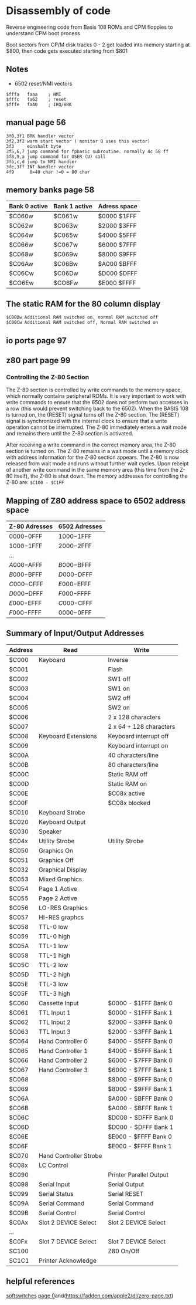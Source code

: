 # Disassembly of code
Reverse engineering code from Basis 108 ROMs and CPM floppies to understand CPM boot process

Boot sectors from CP/M disk tracks 0 - 2 get loaded into memory starting at $800, then code gets executed starting from $801

## Notes
* 6502 reset/NMI vectors
```
$fffa	faaa	; NMI
$fffc	fa62	; reset
$fffe	fa40	; IRQ/BRK
```
## manual page 56
```
3f0,3f1	BRK handler vector
3f2,3f2	warm start vector ( monitor Q uses this vector)
3f3		einshalt byte
3f5,6,7	jump command for fpbasic subroutine. normally 4c 58 ff
3f8,9,a	jump command for USER (U) call
3fb,c,d	jump to NMI handler
3fe,3ff	INT handler vector
4f9	     0=40 char !=0 = 80 char
```
## memory banks page 58

| Bank 0 active | Bank 1 active | Adress space |
|---------|---------|--------------|
|  $C060w |  $C061w |  $0000 $1FFF |
|  $C062w |  $C063w |  $2000 $3FFF |
|  $C064w |  $C065w |  $4000 $5FFF |
|  $C066w |  $C067w |  $6000 $7FFF |
|  $C068w |  $C069w |  $8000 S9FFF |
|  $C06Aw |  $C06Bw |  $A000 $BFFF |
|  $C06Cw |  $C06Dw |  $D000 $DFFF |
|  $CO6Ew |  $CO6Fw |  $E000 $FFFF |

## The static RAM for the 80 column display
```
$C00Dw Additional RAM switched on, normal RAM switched off
$C00Cw Additional RAM switched off, Normal RAM switched on
```
## io ports page 97

## z80 part page 99
### Controlling the Z-80 Section
The Z-80 section is controlled by write commands to the memory space, which normally contains
peripheral ROMs. It is very important to work with write commands to ensure that the 6502 
does not perform two accesses in a row (this would prevent switching back to the 6502).
When the BASIS 108 is turned on, the (RESET) signal turns off the Z-80 section.
The (RESET) signal is synchronized with the internal clock to ensure that a write operation 
cannot be interrupted. The Z-80 immediately enters a wait mode and remains there until 
the Z-80 section is activated.

After receiving a write command in the correct memory area, the Z-80 section is turned on. 
The Z-80 remains in a wait mode until a memory clock with address information for the 
Z-80 section appears. The Z-80 is now released from wait mode and runs without further wait cycles.
Upon receipt of another write command in the same memory area (this time from the Z-80 itself), 
the Z-80 is shut down. The memory addresses for controlling the Z-80 are:
`$C100 - $C1FF`

## Mapping of Z80 address space to 6502 address space
| Z-80 Adresses	| 6502 Adresses |
|---------------|---------------|
|  $0000-$0FFF  |  $1000-$1FFF  |
|  $1000-$1FFF  |  $2000-$2FFF  |
|              ...              |
|  $A000-$AFFF  |  $B000-$BFFF  |
|  $B000-$BFFF  |  $D000-$DFFF  |
|  $C000-$CFFF  |  $E000-$EFFF  |
|  $D000-$DFFF  |  $F000-$FFFF  |
|  $E000-$EFFF  |  $C000-$CFFF  |
|  $F000-$FFFF  |  $0000-$0FFF  |

## Summary of Input/Output Addresses
| Address | Read | Write |
|---|---|---|
| $C000 | Keyboard | Inverse |
| $C001 |  | Flash | 
| $C002 |  | SW1 off | 
| $C003 |  | SW1 on | 
| $C004 |  | SW2 off | 
| $C005 |  | SW2 on | 
| $C006 |  | 2 x 128 characters | 
| $C007 |  | 2 x 64 + 128 characters | 
| $C008 | Keyboard Extensions | Keyboard interrupt off | 
| $C009 |  | Keyboard interrupt on | 
| $C00A |  | 40 characters/line | 
| $C00B |  | 80 characters/line | 
| $C00C |  | Static RAM off | 
| $C00D |  | Static RAM on | 
| $C00E |  | $C08x active | 
| $C00F |  | $C08x blocked | 
| $C010 | Keyboard Strobe |  | 
| $C020 | Keyboard Output |  | 
| $C030 | Speaker |  | 
| $C04x | Utility Strobe | Utility Strobe | 
| $C050 | Graphics On |  | 
| $C051 | Graphics Off |  | 
| $C032 | Graphical Display |  | 
| $C053 | Mixed Graphics |  | 
| $C054 | Page 1 Active |  | 
| $C055 | Page 2 Active |  | 
| $C056 | LO-RES Graphics |  | 
| $C057 | HI-RES graphcs |  | 
| $C058 | TTL-0 low |  | 
| $C059 | TTL-0 high |  | 
| $C05A | TTL-1 low |  | 
| $C058 | TTL-1 high |  | 
| $C05C | TTL-2 low |  | 
| $C05D | TTL-2 high |  | 
| $C05E | TTL-3 low |  | 
| $C05F | TTL-3 high |  | 
| $C060 | Cassette Input | $0000 - $1FFF Bank 0 | 
| $C061 | TTL Input 1 | $0000 - S1FFF Bank 1 | 
| $C062 | TTL Input 2 | $2000 - S3FFF Bank 0 | 
| $C063 | TTL Input 3 | $2000 - S3FFF Bank 1 | 
| $C064 | Hand Controller 0 | $4000 - S5FFF Bank 0 | 
| $C065 | Hand Controller 1 | $4000 - $5FFF Bank 1 | 
| $C066 | Hand Controller 2 | $6000 - $7FFF Bank 0 | 
| $C067 | Hand Controller 3 | $6000 - $7FFF Bank 1 | 
| $C068 |  | $8000 - $9FFF Bank 0 | 
| $C069 |  | $8000 - $9FFF Bank 1 | 
| $C06A |  | $A000 - $BFFF Bank 0 | 
| $C06B |  | $A000 - $BFFF Bank 1 | 
| $C06C |  | $D000 - $DFFF Bank 0 | 
| $C06D |  | $D000 - $DFFF Bank 1 | 
| $C06E |  | $E000 - $FFFF Bank 0 | 
| $C06F |  | $E000 - $FFFF Bank 1 | 
| $C070 | Hand Controller Strobe |  | 
| $C08x | LC Control |  | 
| $C090 |  | Printer Parallel Output | 
| $C098 | Serial Input | Serial Output | 
| $C099 | Serial Status | Serial RESET | 
| $C09A | Serial Command | Serial Command | 
| $C09B | Serial Control | Serial Control | 
| $C0Ax | Slot 2 DEVICE Select | Slot 2 DEVICE Select | 
| ... |
| $C0Fx | Slot 7 DEVICE Select | Slot 7 DEVICE Select | 
| SC100 |  | Z80 On/Off | 
| SC1C1 | Printer Acknowledge |  | 

## helpful references
[softswitches](http://apple2.guidero.us/doku.php/mg_notes/general/io_page)
[page 0](https://www.kreativekorp.com/miscpages/a2info/zeropage.shtml)and(https://fadden.com/apple2/dl/zero-page.txt)
